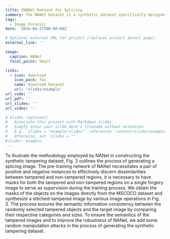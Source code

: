 ```yaml
---
title: INANet Dateset for Splicing
summary: The NANet Dataset is a synthetic dataset specifically designed for splicing forgery detection, using the MSCOCO datasets as its foundational sources. There are 113,964 forgery images in NANet. In this dataset, the positively labeled instances correspond to tampered regions, whereas the negatively labeled instances pertain to non-tampered regions. A pair of positive and negative region belongs to the same category to ensures a reasonable semantic relevance of tampered images within the NANet dataset.
tags:
  - Image Forensic
date: '2016-04-27T00:00:00Z'

# Optional external URL for project (replaces project detail page).
external_link: ''

image:
  caption: NANet
  focal_point: Smart

links:
  - icon: download
    icon_pack: fas
    name: Download Dataset
    url: 'slides/example'
url_code: ''
url_pdf: ''
url_slides: ''
url_video: ''

# Slides (optional).
#   Associate this project with Markdown slides.
#   Simply enter your slide deck's filename without extension.
#   E.g. `slides = "example-slides"` references `content/slides/example-slides.md`.
#   Otherwise, set `slides = ""`.
#slides: example
---
```


To illustrate the methodology employed by NANet in constructing the synthetic tampering dataset, Fig. 3 outlines the process of generating a splicing image. The pre-training network of NANet necessitates a pair of positive and negative instances to effectively discern dissimilarities between tampered and non-tampered regions, it is necessary to have masks for both the tampered and non-tampered regions on a single forgery image to serve as supervision during the training process. We obtain the masks of the objects on the images directly from the MSCOCO dataset and synthesize a stitched-tampered image by various image operations in Fig. 3. The process ensures the semantic information consistency between the randomly selected tampered objects and the target image by comparing their respective categories and sizes. To ensure the semantics of the tampered images and to improve the robustness of NANet, we add some random manipulation attacks in the process of generating the synthetic tampering dataset.
